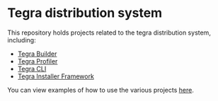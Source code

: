 # Tegra distribution system
This repository holds projects related to the tegra distribution system, including:
- [Tegra Builder](lib/builder/README.md)
- [Tegra Profiler](lib/profiler/README.md)
- [Tegra CLI](lib/cli/README.md)
- [Tegra Installer Framework](lib/installer/README.md)

You can view examples of how to use the various projects [here](examples/README.md).

